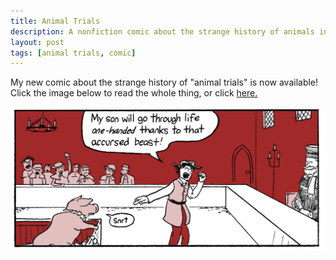 ```yaml
---
title: Animal Trials
description: A nonfiction comic about the strange history of animals in the courtroom
layout: post
tags: [animal trials, comic]
---
```

My new comic about the strange history of "animal trials" is now available! Click the image below to read the whole thing, or click <a href="/comics/animal-trials">here.</a>

<a href="/comics/animal-trials"><img src="/comics/images/animal_trials/preview.gif" alt="Animal Trials"/></a>